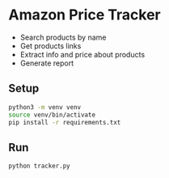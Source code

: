 # Amazon Price Tracker

- Search products by name
- Get products links
- Extract info and price about products
- Generate report

## Setup

```bash
python3 -m venv venv
source venv/bin/activate
pip install -r requirements.txt
```

## Run

```bash
python tracker.py
```
